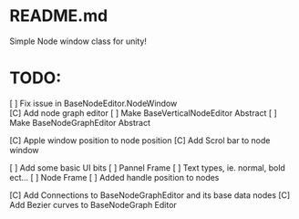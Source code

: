 ﻿# README.md
Simple Node window class for unity!

# TODO:
[ ] Fix issue in BaseNodeEditor.NodeWindow  
[C] Add node graph editor
[ ] Make BaseVerticalNodeEditor Abstract
[ ] Make BaseNodeGraphEditor Abstract

[C] Apple window position to node position 
[C] Add Scrol bar to node window

[ ] Add some basic UI bits
	[ ] Pannel Frame
	[ ] Text types, ie. normal, bold ect...
	[ ] Node Frame
[ ] Added handle position to nodes

[C] Add Connections to BaseNodeGraphEditor and its base data nodes
[C] Add Bezier curves to BaseNodeGraph Editor

